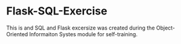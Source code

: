 # Flask-SQL-Exercise

This is and SQL and Flask excersize was created during the Object-Oriented Informaiton Systes module for self-training.
